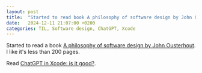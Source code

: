 ```yaml
---
layout: post
title:  "Started to read book A philosophy of software design by John Ousterhout"
date:   2024-12-11 21:07:00 +0200
categories: TIL, Software design, ChatGPT, Xcode
---
```

Started to read a book [A philosophy of software design by John Ousterhout](/assets/images/Book%20A%20philosophy%20of%20software%20design%20by%20John%20Ousterhout.jpeg). I like it's less than 200 pages.

Read [ChatGPT in Xcode: is it good?](https://www.swiftwithvincent.com/blog/chatgpt-in-xcode-is-it-good).
